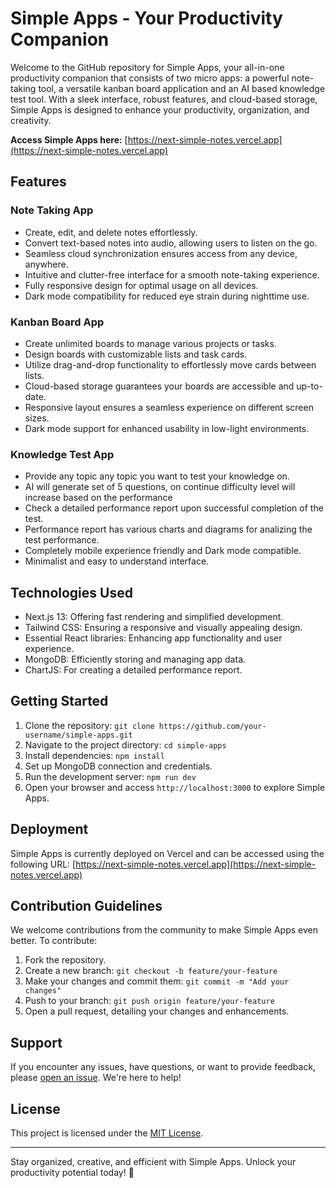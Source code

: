 # Simple Apps - Your Productivity Companion

Welcome to the GitHub repository for Simple Apps, your all-in-one productivity companion that consists of two micro apps: a powerful note-taking tool, a versatile kanban board application and an AI based knowledge test tool. With a sleek interface, robust features, and cloud-based storage, Simple Apps is designed to enhance your productivity, organization, and creativity.

**Access Simple Apps here:** [https://next-simple-notes.vercel.app](https://next-simple-notes.vercel.app)

## Features

### Note Taking App

- Create, edit, and delete notes effortlessly.
- Convert text-based notes into audio, allowing users to listen on the go.
- Seamless cloud synchronization ensures access from any device, anywhere.
- Intuitive and clutter-free interface for a smooth note-taking experience.
- Fully responsive design for optimal usage on all devices.
- Dark mode compatibility for reduced eye strain during nighttime use.

### Kanban Board App

- Create unlimited boards to manage various projects or tasks.
- Design boards with customizable lists and task cards.
- Utilize drag-and-drop functionality to effortlessly move cards between lists.
- Cloud-based storage guarantees your boards are accessible and up-to-date.
- Responsive layout ensures a seamless experience on different screen sizes.
- Dark mode support for enhanced usability in low-light environments.

### Knowledge Test App

- Provide any topic any topic you want to test your knowledge on.
- AI will generate set of 5 questions, on continue difficulty level will increase based on the performance
- Check a detailed performance report upon successful completion of the test.
- Performance report has various charts and diagrams for analizing the test performance.
- Completely mobile experience friendly and Dark mode compatible.
- Minimalist and easy to understand interface.

## Technologies Used

- Next.js 13: Offering fast rendering and simplified development.
- Tailwind CSS: Ensuring a responsive and visually appealing design.
- Essential React libraries: Enhancing app functionality and user experience.
- MongoDB: Efficiently storing and managing app data.
- ChartJS: For creating a detailed performance report.

## Getting Started

1. Clone the repository: `git clone https://github.com/your-username/simple-apps.git`
2. Navigate to the project directory: `cd simple-apps`
3. Install dependencies: `npm install`
4. Set up MongoDB connection and credentials.
5. Run the development server: `npm run dev`
6. Open your browser and access `http://localhost:3000` to explore Simple Apps.

## Deployment

Simple Apps is currently deployed on Vercel and can be accessed using the following URL: [https://next-simple-notes.vercel.app](https://next-simple-notes.vercel.app)

## Contribution Guidelines

We welcome contributions from the community to make Simple Apps even better. To contribute:

1. Fork the repository.
2. Create a new branch: `git checkout -b feature/your-feature`
3. Make your changes and commit them: `git commit -m "Add your changes"`
4. Push to your branch: `git push origin feature/your-feature`
5. Open a pull request, detailing your changes and enhancements.

## Support

If you encounter any issues, have questions, or want to provide feedback, please [open an issue](https://github.com/your-username/simple-apps/issues). We're here to help!

## License

This project is licensed under the [MIT License](LICENSE).

---

Stay organized, creative, and efficient with Simple Apps. Unlock your productivity potential today! 🚀
